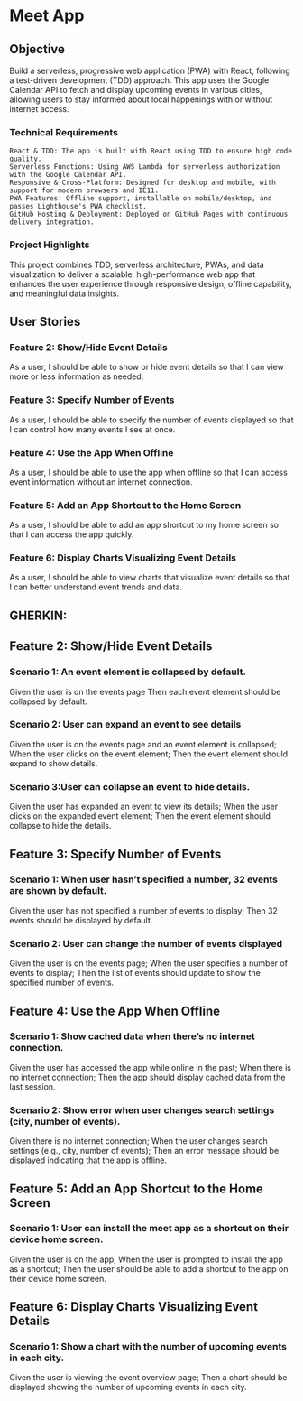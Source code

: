 # Meet App

## Objective

Build a serverless, progressive web application (PWA) with React, following a test-driven development (TDD) approach. This app uses the Google Calendar API to fetch and display upcoming events in various cities, allowing users to stay informed about local happenings with or without internet access.

### Technical Requirements

    React & TDD: The app is built with React using TDD to ensure high code quality.
    Serverless Functions: Using AWS Lambda for serverless authorization with the Google Calendar API.
    Responsive & Cross-Platform: Designed for desktop and mobile, with support for modern browsers and IE11.
    PWA Features: Offline support, installable on mobile/desktop, and passes Lighthouse's PWA checklist.
    GitHub Hosting & Deployment: Deployed on GitHub Pages with continuous delivery integration.

### Project Highlights

This project combines TDD, serverless architecture, PWAs, and data visualization to deliver a scalable, high-performance web app that enhances the user experience through responsive design, offline capability, and meaningful data insights.

## User Stories

### Feature 2: Show/Hide Event Details
As a user, I should be able to show or hide event details so that I can view more or less information as needed.

### Feature 3: Specify Number of Events
As a user, I should be able to specify the number of events displayed so that I can control how many events I see at once.

### Feature 4: Use the App When Offline
As a user, I should be able to use the app when offline so that I can access event information without an internet connection.

### Feature 5: Add an App Shortcut to the Home Screen
As a user, I should be able to add an app shortcut to my home screen so that I can access the app quickly.

### Feature 6: Display Charts Visualizing Event Details
As a user, I should be able to view charts that visualize event details so that I can better understand event trends and data.

## GHERKIN:

## Feature 2: Show/Hide Event Details

### Scenario 1: An event element is collapsed by default.
Given the user is on the events page
Then each event element should be collapsed by default.

### Scenario 2: User can expand an event to see details
Given the user is on the events page and an event element is collapsed;
When the user clicks on the event element;
Then the event element should expand to show details.

### Scenario 3:User can collapse an event to hide details.
Given the user has expanded an event to view its details; When the user clicks on the expanded event element; Then the event element should collapse to hide the details.

## Feature 3: Specify Number of Events

### Scenario 1: When user hasn’t specified a number, 32 events are shown by default.
Given the user has not specified a number of events to display; Then 32 events should be displayed by default.

### Scenario 2: User can change the number of events displayed
Given the user is on the events page;
When the user specifies a number of events to display;
Then the list of events should update to show the specified number of events.

## Feature 4: Use the App When Offline

### Scenario 1: Show cached data when there’s no internet connection.
Given the user has accessed the app while online in the past;
When there is no internet connection;
Then the app should display cached data from the last session.

### Scenario 2: Show error when user changes search settings (city, number of events).
Given there is no internet connection;
When the user changes search settings (e.g., city, number of events);
Then an error message should be displayed indicating that the app is offline.

## Feature 5: Add an App Shortcut to the Home Screen

### Scenario 1: User can install the meet app as a shortcut on their device home screen.
Given the user is on the app;
When the user is prompted to install the app as a shortcut;
Then the user should be able to add a shortcut to the app on their device home screen.

## Feature 6: Display Charts Visualizing Event Details
### Scenario 1: Show a chart with the number of upcoming events in each city.
Given the user is viewing the event overview page;
Then a chart should be displayed showing the number of upcoming events in each city.
